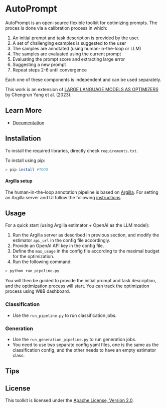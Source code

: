 # AutoPrompt

AutoPrompt is an open-source flexible toolkit for optimizing prompts.
The proces is done via a calibration process in which:
1. An initial prompt and task description is provided by the user.
2. A set of challenging examples is suggested to the user
3. The samples are annotated (using human-in-the-loop or LLM)
4. The samples are evaluated using the current prompt
5. Evaluating the prompt score and extracting large error
6. Suggesting a new prompt
7. Repeat steps 2-6 until convergence

Each one of these components is independent and can be used separately. 

This work is an extension of 
[LARGE LANGUAGE MODELS AS OPTIMIZERS](https://arxiv.org/pdf/2309.03409.pdf) by Chengrun Yang et al. (2023).

## Learn More

* [Documentation](./docs/README.md)


## Installation

To install the required libraries, directly check `requirements.txt`.

To install using pip:
```bash
> pip install #TODO
```
#### Argilla setup
The human-in-the-loop annotation pipeline is based on [Argilla]('https://docs.argilla.io/en/latest/index.html').
For setting an Argilla server and UI follow the following [instructions](https://docs.argilla.io/en/latest/getting_started/quickstart_installation.html).

## Usage
For a quick start (using Argilla estimator + OpenAI as the LLM model):
1. Run the Argilla server as described in previous section, and modify the estimator `api_url` in the config file accordingly.
2. Provide an OpenAI API key in the config file.
3. Define the `max_usage` in the config file according to the maximal budget for the optimization.
4. Run the following command:
```bash
> python run_pipeline.py
```
You will then be guided to provide the initial prompt and task description, and the optimization process will start.
You can track the optimization process using W&B dashboard.

### Classification
 * Use the `run_pipeline.py` to run classification jobs.

### Generation
 * Use the `run_generation_pipeline.py` to run generation jobs.
 * You need to use two separate config yaml files, one is the same as the classification config, and the other needs to have an empty estimator class. 

## Tips
## License

This toolkit is licensed under the [Apache License, Version 2.0](http://www.apache.org/licenses/LICENSE-2.0).